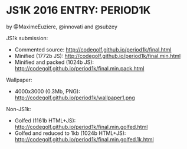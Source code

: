 JS1K 2016 ENTRY: PERIOD1K
===

by @MaximeEuziere, @innovati and @subzey

JS1k submission:

- Commented source: http://codegolf.github.io/period1k/final.html
- Minified (1772b JS): http://codegolf.github.io/period1k/final.min.html
- Minified and packed (1024b JS): http://codegolf.github.io/period1k/final.min.pack.html

Wallpaper:

- 4000x3000 (0.3Mb, PNG): http://codegolf.github.io/period1k/wallpaper1.png

Non-JS1k:

- Golfed (1161b HTML+JS): http://codegolf.github.io/period1k/final.min.golfed.html
- Golfed and reduced to 1kb (1024b HTML+JS): http://codegolf.github.io/period1k/final.min.golfed.1k.html